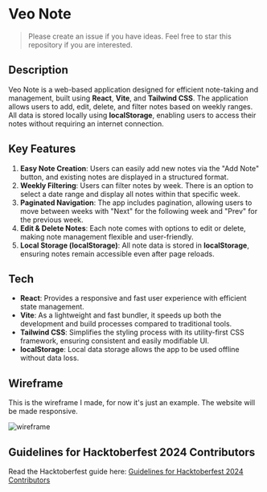 # Veo Note

> Please create an issue if you have ideas. Feel free to star this repository if you are interested.

## Description  
Veo Note is a web-based application designed for efficient note-taking and management, built using **React**, **Vite**, and **Tailwind CSS**. The application allows users to add, edit, delete, and filter notes based on weekly ranges. All data is stored locally using **localStorage**, enabling users to access their notes without requiring an internet connection.

## Key Features
1. **Easy Note Creation**: Users can easily add new notes via the "Add Note" button, and existing notes are displayed in a structured format.
2. **Weekly Filtering**: Users can filter notes by week. There is an option to select a date range and display all notes within that specific week.
3. **Paginated Navigation**: The app includes pagination, allowing users to move between weeks with "Next" for the following week and "Prev" for the previous week.
4. **Edit & Delete Notes**: Each note comes with options to edit or delete, making note management flexible and user-friendly.
5. **Local Storage (localStorage)**: All note data is stored in **localStorage**, ensuring notes remain accessible even after page reloads.

## Tech
- **React**: Provides a responsive and fast user experience with efficient state management.
- **Vite**: As a lightweight and fast bundler, it speeds up both the development and build processes compared to traditional tools.
- **Tailwind CSS**: Simplifies the styling process with its utility-first CSS framework, ensuring consistent and easily modifiable UI.
- **localStorage**: Local data storage allows the app to be used offline without data loss.

## Wireframe

This is the wireframe I made, for now it's just an example. The website will be made responsive.

![wireframe](https://github.com/user-attachments/assets/ea8c9b44-2a30-42ed-b9b5-ab2e11e1abc1)

## Guidelines for Hacktoberfest 2024 Contributors

Read the Hacktoberfest guide here: [Guidelines for Hacktoberfest 2024 Contributors](https://github.com/rizkytegar/veonote/issues/33)